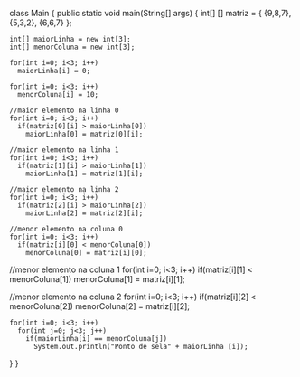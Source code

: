 class Main {
  public static void main(String[] args) {
   int[] [] matriz = { {9,8,7}, {5,3,2}, {6,6,7} };

    int[] maiorLinha = new int[3];
    int[] menorColuna = new int[3];

    for(int i=0; i<3; i++)
      maiorLinha[i] = 0;

    for(int i=0; i<3; i++)
      menorColuna[i] = 10;

    //maior elemento na linha 0
    for(int i=0; i<3; i++)
      if(matriz[0][i] > maiorLinha[0])
        maiorLinha[0] = matriz[0][i];   

    //maior elemento na linha 1
    for(int i=0; i<3; i++)
      if(matriz[1][i] > maiorLinha[1])
        maiorLinha[1] = matriz[1][i]; 

    //maior elemento na linha 2
    for(int i=0; i<3; i++)
      if(matriz[2][i] > maiorLinha[2])
        maiorLinha[2] = matriz[2][i]; 

    //menor elemento na coluna 0
    for(int i=0; i<3; i++)
      if(matriz[i][0] < menorColuna[0])
        menorColuna[0] = matriz[i][0];

   //menor elemento na coluna 1
    for(int i=0; i<3; i++)
      if(matriz[i][1] < menorColuna[1])
        menorColuna[1] = matriz[i][1];

   //menor elemento na coluna 2
    for(int i=0; i<3; i++)
      if(matriz[i][2] < menorColuna[2])
        menorColuna[2] = matriz[i][2];  

    for(int i=0; i<3; i++)
      for(int j=0; j<3; j++)
        if(maiorLinha[i] == menorColuna[j])
          System.out.println("Ponto de sela" + maiorLinha [i]);
  }
}
  
